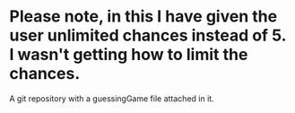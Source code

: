
# Please note, in this I have given the user unlimited chances instead of 5. I wasn't getting how to limit the chances.
A git repository with a guessingGame file attached in it.
